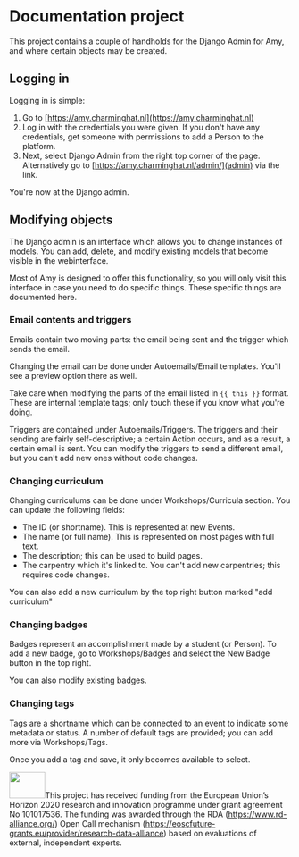 # Documentation project

This project contains a couple of handholds for the Django Admin for Amy, and where certain objects may be created.

## Logging in

Logging in is simple:

1. Go to [https://amy.charminghat.nl](https://amy.charminghat.nl)
2. Log in with the credentials you were given. If you don't have any credentials, get someone with permissions to add a Person to the platform.
3. Next, select Django Admin from the right top corner of the page. Alternatively go to [https://amy.charminghat.nl/admin/](admin) via the link.

You're now at the Django admin.

## Modifying objects

The Django admin is an interface which allows you to change instances of models. You can add, delete, and modify existing models that become visible in the webinterface.

Most of Amy is designed to offer this functionality, so you will only visit this interface in case you need to do specific things. These specific things are documented here.

### Email contents and triggers

Emails contain two moving parts: the email being sent and the trigger which sends the email.

Changing the email can be done under Autoemails/Email templates. You'll see a preview option there as well. 

Take care when modifying the parts of the email listed in `{{ this }}` format. These are internal template tags; only touch these if you know what you're doing.

Triggers are contained under Autoemails/Triggers. The triggers and their sending are fairly self-descriptive; a certain Action occurs, and as a result, a certain email is sent. You can modify the triggers to send a different email, but you can't add new ones without code changes.

### Changing curriculum

Changing curriculums can be done under Workshops/Curricula section. You can update the following fields:

- The ID (or shortname). This is represented at new Events.
- The name (or full name). This is represented on most pages with full text.
- The description; this can be used to build pages.
- The carpentry which it's linked to. You can't add new carpentries; this requires code changes.

You can also add a new curriculum by the top right button marked "add curriculum"

### Changing badges

Badges represent an accomplishment made by a student (or Person). To add a new badge, go to Workshops/Badges and select the New Badge button in the top right.

You can also modify existing badges.

### Changing tags

Tags are a shortname which can be connected to an event to indicate some metadata or status. A number of default tags are provided; you can add more via Workshops/Tags. 

Once you add a tag and save, it only becomes available to select.

<img src="https://github.com/tvanerven/materialsfrontend/raw/main/eu_logo.png" width="64" height="47">This project has received funding from the European Union’s Horizon 2020 research and innovation programme under grant agreement No 101017536. The funding was awarded through the RDA (https://www.rd-alliance.org/) Open Call mechanism (https://eoscfuture-grants.eu/provider/research-data-alliance) based on evaluations of external, independent experts.
